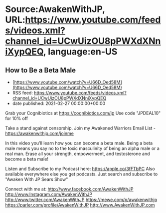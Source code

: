 # Source:AwakenWithJP, URL:https://www.youtube.com/feeds/videos.xml?channel_id=UCwUizOU8pPWXdXNniXypQEQ, language:en-US

## How to Be a Beta Male
 - [https://www.youtube.com/watch?v=U66D_Oed58M](https://www.youtube.com/watch?v=U66D_Oed58M)
 - RSS feed: https://www.youtube.com/feeds/videos.xml?channel_id=UCwUizOU8pPWXdXNniXypQEQ
 - date published: 2021-02-27 00:00:00+00:00

Grab your Cognibiotics at https://cognibiotics.com/jp
Use code "JPDEAL10" for 10% off

Take a stand against censorship. Join my Awakened Warriors Email List - https://awakenwithjp.com/joinme

In this video you’ll learn how you can become a beta male. Being a beta male means you say no to the toxic masculinity of being an alpha male or a real man. Erase all your strength, empowerment, and testosterone and become a beta male!

Listen and Subscribe to my Podcast here: 
https://apple.co/3fFTbPC
Also available everywhere else you get podcasts. Just search and subscribe to "Awaken With JP Sears Show"

Connect with me at: 
http://www.facebook.com/AwakenWithJP
http://www.Instagram.com/AwakenWithJP
http://www.twitter.com/AwakenWithJP
https://mewe.com/p/awakenwithjp
https://parler.com/profile/AwakenWithJP
http://www.AwakenWithJP.com

